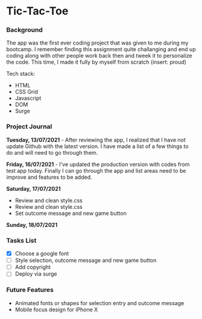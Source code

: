 # Tic-Tac-Toe

### Background

The app was the first ever coding project that was given to me during my bootcamp. I remember finding this assignment quite challanging and end up coding along with other people work back then and tweek it to personalize the code. This time, I made it fully by myself from scratch (insert: proud)

Tech stack:

- HTML
- CSS Grid
- Javascript
- DOM
- Surge

### Project Journal

**Tuesday, 13/07/2021** - After reviewing the app, I realized that I have not update Github with the latest version. I have made a list of a few things to do and will need to go through them.

**Friday, 16/07/2021** - I've updated the production version with codes from test app today. Finally I can go through the app and list areas need to be improve and features to be added.

**Saturday, 17/07/2021**
- Review and clean style.css
- Review and clean style.css
- Set outcome message and new game button

**Sunday, 18/07/2021**


### Tasks List

- [x] Choose a google font
- [ ] Style selection, outcome message and new game button
- [ ] Add copyright
- [ ] Deploy via surge

### Future Features

- Animated fonts or shapes for selection entry and outcome message
- Mobile focus design for iPhone X
